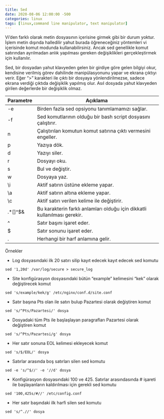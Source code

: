 ```yaml
---
title: Sed
date: 2020-08-06 12:00:00 -500
categories: linux
tags: [linux,command line manipulator, text manipulator]
---
```

Vi’den farklı olarak metin dosyasının içerisine girmek gibi bir durum yoktur. İşlem metin dışında halledilir yahut burada öğreneceğiniz yöntemleri vi içerisinde komut modunda kullanabilirsiniz. Ancak sed genellikle komut satırından ayrılmadan anlık yapılması gereken değişiklikleri gerçekleştirmek için kullanılır.

Sed, bir dosyadan yahut klavyeden gelen bir girdiye göre gelen bilgiyi okur, kendisine verilmiş görev dahilinde manipülasyonunu yapar ve ekrana çıktıyı verir. Eğer “>” karakteri ile çıktı bir dosyaya yönlendirilmezse, sadece ekrana verdiği çıktıda değişiklik yapılmış olur. Asıl dosyada yahut klavyeden girilen değerlerde bir değişiklik olmaz.

|Parametre  | Açıklama                                                      |
|---------- |---------------------------------------------------------------|
|-e         | Birden fazla sed opsiyonu tanımlamamızı sağlar.               |
|-f         | Sed komutlarının olduğu bir bash script dosyasını çalıştırır. |
|n          | Çalıştırılan komutun komut satırına çıktı vermesini engeller. |
|p          | Yazıya dök.                                                   |
|d          | Yazıyı siler.                                                 |
|r          | Dosyayı oku.                                                  |
|s          | Bul ve değiştir.                                              |
|w          | Dosyaya yaz.                                                  |
|\i         | Aktif satırın üstüne ekleme yapar.                            |
|\a         | Aktif satırın altına ekleme yapar.                            |
|\c         | Aktif satırı verilen kelime ile değiştirir.                   |
|.*[]^$\&   | Bu karakterin farklı anlamları olduğu için dikkatli kullanılması gerekir.|
|^          | Satır başını işaret eder.                                     |
|$          | Satır sonunu işaret eder.                                     |
|.          | Herhangi bir harf anlamına gelir.                             |

Örnekler

- Log dosyasındaki ilk 20 satırı silip kayıt edecek kayıt edecek sed komutu

```
sed '1,20d' /var/log/secure > secure_log
```

- Site konfigürasyon dosyasındaki bütün “example” kelimesini “kek” olarak değiştirecek komut

```
sed 's/example/kek/g' /etc/nginx/conf.d/site.conf
```

- Satır başına Pts olan ile satırı bulup Pazartesi olarak değiştiren komut

```
sed 's/^Pts/Pazartesi/' dosya
```

- Dosyadaki tüm Pts ile başlaşlayan paragrafları Pazartesi olarak değiştiren komut

```
sed 's/^Pts/Pazartesi/g' dosya
```

- Her satır sonuna EOL kelimesi ekleyecek komut

```
sed 's/$/EOL/' dosya
```

- Satırlar arasında boş satırları silen sed komutu

```
sed -e 's/^$//' -e '//d' dosya
```

- Konfigürasyon dosyasındaki 100 ve 425. Satırlar arasındasında # işareti ile başlayanların kaldırılması için gerekli sed komutu

```
sed '100,425s/#//' /etc/config.conf
```

- Her satır başındaki ilk harfi silen sed komutu

```
sed 's/^.//' dosya
```
